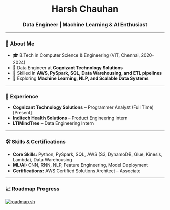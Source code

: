 <h1 align="center">Harsh Chauhan</h1>
<h3 align="center">Data Engineer | Machine Learning & AI Enthusiast</h3>

---

### 🚀 About Me
- 🎓 B.Tech in Computer Science & Engineering (VIT, Chennai, 2020–2024)  
- 💼 Data Engineer at **Cognizant Technology Solutions**  
- 🔭 Skilled in **AWS, PySpark, SQL, Data Warehousing, and ETL pipelines**  
- 🌱 Exploring **Machine Learning, NLP, and Scalable Data Systems**

---

### 💼 Experience
- **Cognizant Technology Solutions** – Programmer Analyst (Full Time)  [Present]
- **Inditech Health Solutions** – Product Engineering Intern  
- **LTIMindTree** – Data Engineering Intern

---

### 🛠️ Skills & Certifications
- **Core Skills:** Python, PySpark, SQL, AWS (S3, DynamoDB, Glue, Kinesis, Lambda), Data Warehousing  
- **ML/AI:** CNN, RNN, NLP, Feature Engineering, Model Deployment  
- **Certifications:** AWS Certified Solutions Architect – Associate 
  
---

### 📈 Roadmap Progress
[![roadmap.sh](https://roadmap.sh/card/tall/645ddbc25e197f85a2c4a2bc?variant=dark&roadmaps=sql%2Caws%2Cmachine-learning)](https://roadmap.sh)


